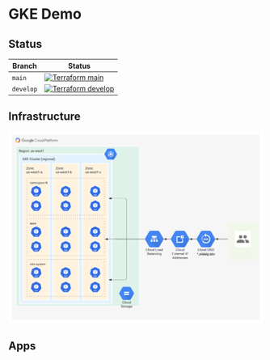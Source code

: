 # GKE Demo

## Status
| Branch  | Status  |
|---|---|
| `main`   | [![Terraform main](https://github.com/jvidalg/arc/actions/workflows/main.yml/badge.svg?branch=main)](https://github.com/jvidalg/arc/actions/workflows/main.yml)  |
| `develop`  | [![Terraform develop](https://github.com/jvidalg/arc/actions/workflows/develop.yml/badge.svg?branch=develop)](https://github.com/jvidalg/arc/actions/workflows/develop.yml)  |

## Infrastructure

![gke layout](./.media/GKEGCPKubernetesGKE.png)


## Apps

